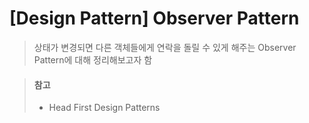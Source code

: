 # [Design Pattern] Observer Pattern
> 상태가 변경되면 다른 객체들에게 연락을 돌릴 수 있게 해주는 Observer Pattern에 대해 정리해보고자 함














> #### 참고
> * Head First Design Patterns

